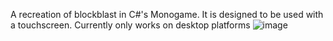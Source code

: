 A recreation of blockblast in C#'s Monogame. It is designed to be used with a touchscreen. Currently only works on desktop platforms
![image](https://github.com/user-attachments/assets/59b28ddd-6b8b-4e27-9f14-4e5a9f9da1db)
